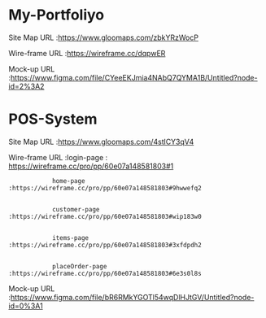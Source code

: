 # My-Portfoliyo
Site Map URL :https://www.gloomaps.com/zbkYRzWocP


Wire-frame URL :https://wireframe.cc/dqpwER


Mock-up URL :https://www.figma.com/file/CYeeEKJmia4NAbQ7QYMA1B/Untitled?node-id=2%3A2


# POS-System

Site Map URL :https://www.gloomaps.com/4stlCY3qV4



Wire-frame URL :login-page : https://wireframe.cc/pro/pp/60e07a148581803#1
                
                
                home-page :https://wireframe.cc/pro/pp/60e07a148581803#9hwwefq2
                
                
                customer-page :https://wireframe.cc/pro/pp/60e07a148581803#wip183w0
                
                
                items-page :https://wireframe.cc/pro/pp/60e07a148581803#3xfdpdh2
                
                
                placeOrder-page :https://wireframe.cc/pro/pp/60e07a148581803#6e3s0l8s
                
                


Mock-up URL :https://www.figma.com/file/bR6RMkYGOTl54wqDlHJtGV/Untitled?node-id=0%3A1
